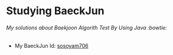 # Studying BaeckJun
######  My solutions about Baekjoon Algorith Test By Using Java :bowtie:
- My BaeckJun Id: [sosoyam706](https://www.acmicpc.net/user/sosoyam706)
